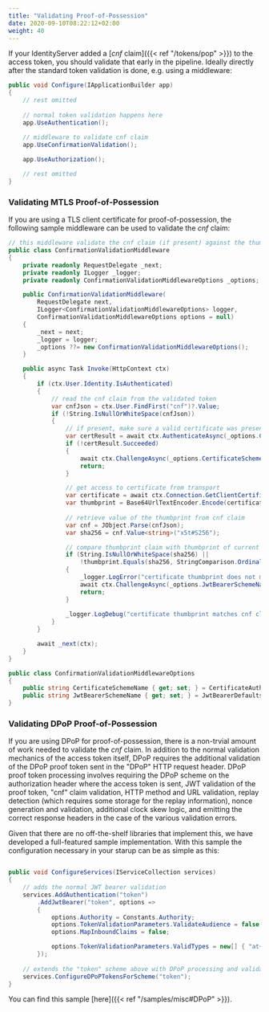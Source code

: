 ```yaml
---
title: "Validating Proof-of-Possession"
date: 2020-09-10T08:22:12+02:00
weight: 40
---
```


If your IdentityServer added a [*cnf* claim]({{< ref "/tokens/pop" >}}) to the access token, you should validate that early in the pipeline. Ideally directly after the standard token validation is done, e.g. using a middleware:

```cs
public void Configure(IApplicationBuilder app)
{
    // rest omitted
    
    // normal token validation happens here
    app.UseAuthentication();

    // middleware to validate cnf claim
    app.UseConfirmationValidation();
    
    app.UseAuthorization();

    // rest omitted
}
```

### Validating MTLS Proof-of-Possession
If you are using a TLS client certificate for proof-of-possession, the following sample middleware can be used to validate the *cnf* claim:

```cs
// this middleware validate the cnf claim (if present) against the thumbprint of the X.509 client certificate for the current client
public class ConfirmationValidationMiddleware
{
    private readonly RequestDelegate _next;
    private readonly ILogger _logger;
    private readonly ConfirmationValidationMiddlewareOptions _options;

    public ConfirmationValidationMiddleware(
        RequestDelegate next, 
        ILogger<ConfirmationValidationMiddlewareOptions> logger, 
        ConfirmationValidationMiddlewareOptions options = null)
    {
        _next = next;
        _logger = logger;
        _options ??= new ConfirmationValidationMiddlewareOptions();
    }

    public async Task Invoke(HttpContext ctx)
    {
        if (ctx.User.Identity.IsAuthenticated)
        {
            // read the cnf claim from the validated token
            var cnfJson = ctx.User.FindFirst("cnf")?.Value;
            if (!String.IsNullOrWhiteSpace(cnfJson))
            {
                // if present, make sure a valid certificate was presented as well
                var certResult = await ctx.AuthenticateAsync(_options.CertificateSchemeName);
                if (!certResult.Succeeded)
                {
                    await ctx.ChallengeAsync(_options.CertificateSchemeName);
                    return;
                }

                // get access to certificate from transport
                var certificate = await ctx.Connection.GetClientCertificateAsync();
                var thumbprint = Base64UrlTextEncoder.Encode(certificate.GetCertHash(HashAlgorithmName.SHA256));
                
                // retrieve value of the thumbprint from cnf claim
                var cnf = JObject.Parse(cnfJson);
                var sha256 = cnf.Value<string>("x5t#S256");

                // compare thumbprint claim with thumbprint of current TLS client certificate
                if (String.IsNullOrWhiteSpace(sha256) ||
                    !thumbprint.Equals(sha256, StringComparison.OrdinalIgnoreCase))
                {
                    _logger.LogError("certificate thumbprint does not match cnf claim.");
                    await ctx.ChallengeAsync(_options.JwtBearerSchemeName);
                    return;
                }
                
                _logger.LogDebug("certificate thumbprint matches cnf claim.");
            }
        }

        await _next(ctx);
    }
}

public class ConfirmationValidationMiddlewareOptions
{
    public string CertificateSchemeName { get; set; } = CertificateAuthenticationDefaults.AuthenticationScheme;
    public string JwtBearerSchemeName { get; set; } = JwtBearerDefaults.AuthenticationScheme;
}
```

### Validating DPoP Proof-of-Possession
If you are using DPoP for proof-of-possession, there is a non-trvial amount of work needed to validate the *cnf* claim.
In addition to the normal validation mechanics of the access token itself, DPoP requires the additional validation of the DPoP proof token sent in the "DPoP" HTTP request header.
DPoP proof token processing involves requiring the DPoP scheme on the authorization header where the access token is sent, JWT validation of the proof token, "cnf" claim validation, HTTP method and URL validation, replay detection (which requires some storage for the replay information), nonce generation and validation, additional clock skew logic, and emitting the correct response headers in the case of the various validation errors.

Given that there are no off-the-shelf libraries that implement this, we have developed a full-featured sample implementation.
With this sample the configuration necessary in your starup can be as simple as this:

```cs

public void ConfigureServices(IServiceCollection services)
{
    // adds the normal JWT bearer validation
    services.AddAuthentication("token")
        .AddJwtBearer("token", options =>
        {
            options.Authority = Constants.Authority;
            options.TokenValidationParameters.ValidateAudience = false;
            options.MapInboundClaims = false;

            options.TokenValidationParameters.ValidTypes = new[] { "at+jwt" };
        });
    
    // extends the "token" scheme above with DPoP processing and validation
    services.ConfigureDPoPTokensForScheme("token");
}
```

You can find this sample [here]({{< ref "/samples/misc#DPoP" >}}).